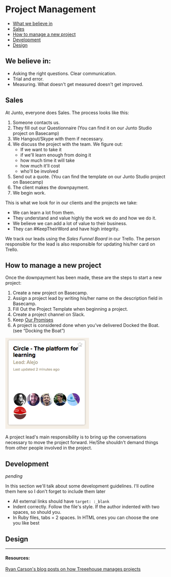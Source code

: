 # Project Management

- [What we believe in](#we-believe-in)
- [Sales](#sales)
- [How to manage a new project](#how-to-manage-a-new-project)
- [Development](#development)
- [Design](#design)

## We believe in: 

- Asking the right questions. Clear communication.
- Trial and error.
- Measuring. What doesn't get measured doesn't get improved.

## Sales
At Junto, everyone does Sales. The process looks like this:

1. Someone contacts us.
2. They fill out our Questionnaire (You can find it on our Junto Studio project on Basecamp)
3. We Hangout/Skype with them if necessary.
4. We discuss the project with the team. We figure out: 
	+ If we want to take it
	+ if we'll learn enough from doing it
	+ how much time it will take
	+ how much it'll cost
	+ who'll be involved
5. Send out a quote. (You can find the template on our Junto Studio project on Basecamp)
6. The client makes the downpayment.
7. We begin work.

This is what we look for in our clients and the projects we take:
- We can learn a lot from them.
- They understand and value highly the work we do and how we do it.
- We believe we can add a lot of value to their business.
- They can #KeepTheirWord and have high integrity.

We track our leads using the *Sales Funnel Board* in our Trello. The person responsible for the lead is also responsible for updating his/her card on Trello.

## How to manage a new project

Once the downpayment has been made, these are the steps to start a new project:

1. Create a new project on Basecamp.
1. Assign a project lead by writing his/her name on the description field in Basecamp.
1. Fill Out the Project Template when beginning a project.
1. Create a project channel on Slack.
1. Keep [Our Promises]()
1. A project is considered done when you’ve delivered Docked the Boat. (see “Docking the Boat”)

![project-lead](/images/project-lead.png)

A project lead's main responsibility is to bring up the conversations necessary to move the project forward. He/She shouldn't demand things from other people involved in the project.

## Development

_pending_

In this section we'll talk about some development guidelines. I'll outline them here so I don't forget to include them later

* All external links should have `target: :_blank`
* Indent correctly. Follow the file's style. If the author indented with two spaces, so should you.
* In Ruby files, tabs = 2 spaces. In HTML ones you can choose the one you like best

## Design

---

#### Resources:
[Ryan Carson's blog posts on how Treeehouse manages projects](http://ryancarson.com/post/61606695537/how-to-set-priorities-create-budgets-and-do)


